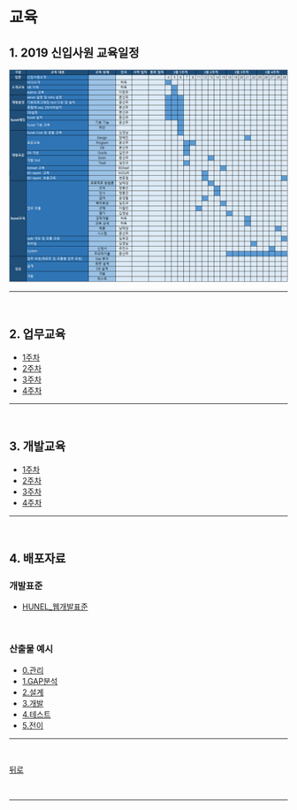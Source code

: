 # 교육

## 1. 2019 신입사원 교육일정
![교육일정](03_배포자료/교육일정.jpg)

<hr>
<br>

## 2. 업무교육
- [1주차](01_업무교육/week01/README.md)
- [2주차](01_업무교육/week02/README.md)
- [3주차](01_업무교육/week03/README.md)
- [4주차](01_업무교육/week04/README.md)

<hr>
<br>

## 3. 개발교육
- [1주차](02_개발교육/week01/README.md)
- [2주차](02_개발교육/week02/README.md)
- [3주차](02_개발교육/week03/README.md)
- [4주차](02_개발교육/week04/README.md)

<hr>
<br>

## 4. 배포자료
### 개발표준
- [HUNEL_웹개발표준](03_배포자료/HCG_PPA/산출물템플릿_20190308/2.설계/hunel_웹표준_개발표준_v.1.4.doc)

<br>

### 산출물 예시
- [0.관리](03_배포자료/HCG_PPA/산출물템플릿_20190308/0.관리/)
- [1.GAP분석](03_배포자료/HCG_PPA/산출물템플릿_20190308/1.GAP분석/)
- [2.설계](03_배포자료/HCG_PPA/산출물템플릿_20190308/2.설계/)
- [3.개발](03_배포자료/HCG_PPA/산출물템플릿_20190308/3.개발/)
- [4.테스트](03_배포자료/HCG_PPA/산출물템플릿_20190308/4.테스트/)
- [5.전이](03_배포자료/HCG_PPA/산출물템플릿_20190308/5.전이/)

<hr>
<br>

[뒤로](https://github.com/hcgnine/Guide)

<br>
<hr>